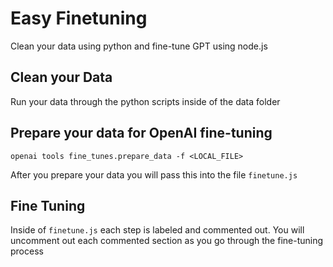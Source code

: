 # Easy Finetuning

Clean your data using python and fine-tune GPT using node.js

## Clean your Data 

Run your data through the python scripts inside of the data folder 

## Prepare your data for OpenAI fine-tuning 

```
openai tools fine_tunes.prepare_data -f <LOCAL_FILE>
```
After you prepare your data you will pass this into the file ```finetune.js```

## Fine Tuning 

Inside of ```finetune.js``` each step is labeled and commented out. You will uncomment out each commented section as you go through the fine-tuning process
